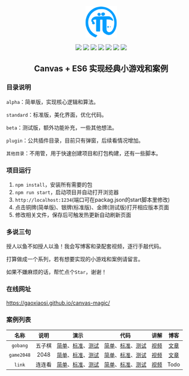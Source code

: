 <p align=center><img src="./assets/logo.png" width="84" height="84"/></p>

<p align=center>
  <img src="https://img.shields.io/badge/Canvas-1289FF?logo=canvas&logoColor=FFFFFF" />
  <img src="https://img.shields.io/badge/ES6-1289FF?logo=bilibili&logoColor=FFFFFF" />
  <img src="https://img.shields.io/badge/pack-Parcel-B07E52?logo=webpack&logoColor=B07E52" />
  <img src="https://img.shields.io/github/stars/gaoxiaosi/canvas-magic" />
  <img src="https://img.shields.io/github/last-commit/gaoxiaosi/canvas-magic/main?logo=git&&logoColor=37B110" />
  <img src="https://img.shields.io/github/package-json/v/gaoxiaosi/canvas-magic?logo=vimeo&logoColor=E6632D" />
  <img src="https://img.shields.io/github/license/gaoxiaosi/canvas-magic?logo=opencollective&logoColor=7EB30B" />
</p>

<h2 align=center>Canvas + ES6 实现经典小游戏和案例</h2>

### 目录说明
`alpha`：简单版，实现核心逻辑和算法。

`standard`：标准版，美化界面，优化代码。

`beta`：测试版，额外功能补充，一些其他想法。

`plugin`：公共插件目录，目前只有弹窗，后续看情况增加。

`其他目录`：不用管，用于快速创建项目和打包构建，还有一些脚本。

### 项目运行
1. `npm install`，安装所有需要的包
2. `npm run start`，启动项目并自动打开浏览器
3. `http://localhost:1234`(端口可在packag.json的start脚本里修改)
4. 点击铜牌(简单版)、银牌(标准版)、金牌(测试版)打开相应版本页面
5. 修改相关文件，保存后可触发热更新自动刷新页面

### 多说三句

授人以鱼不如授人以渔！我会写博客和录配套视频，逐行手敲代码。

打算做成一个系列，若有想要实现的小游戏和案例请留言。

如果不嫌麻烦的话，帮忙点个`Star`，谢谢！

### 在线网址
https://gaoxiaosi.github.io/canvas-magic/

### 案例列表
| 名称 | 说明 | 演示 | 代码 | 讲解 | 博客 |
| :---: | :---: | :----: | :----: | :---: | :---:|
|`gobang`|五子棋|[简单](https://gaoxiaosi.github.io/canvas-magic/alpha/gobang)、[标准](https://gaoxiaosi.github.io/canvas-magic/standard/gobang)、[测试](https://gaoxiaosi.github.io/canvas-magic/beta/gobang)|[简单](https://github.com/gaoxiaosi/canvas-magic/blob/main/alpha/gobang/index.js)、[标准](https://github.com/gaoxiaosi/canvas-magic/blob/main/standard/gobang/index.js)、[测试](https://github.com/gaoxiaosi/canvas-magic/blob/main/beta/gobang/index.js)| [视频](https://www.bilibili.com/video/BV1Px4y1D7Pi) | [文章](https://juejin.cn/post/7346419290199834650) |
|`game2048`|2048|[简单](https://gaoxiaosi.github.io/canvas-magic/alpha/game2048)、[标准](https://gaoxiaosi.github.io/canvas-magic/standard/game2048)、[测试](https://gaoxiaosi.github.io/canvas-magic/beta/game2048)|[简单](https://github.com/gaoxiaosi/canvas-magic/blob/main/alpha/game2048/index.js)、[标准](https://github.com/gaoxiaosi/canvas-magic/blob/main/standard/game2048/index.js)、[测试](https://github.com/gaoxiaosi/canvas-magic/blob/main/beta/game2048/index.js)| [视频](https://www.bilibili.com/video/BV1JA4m1P7fM) | [文章](https://juejin.cn/post/7362743871980273679) |
|`link`|连连看|[简单](https://gaoxiaosi.github.io/canvas-magic/alpha/link)、[标准](https://gaoxiaosi.github.io/canvas-magic/standard/link)、[测试](https://gaoxiaosi.github.io/canvas-magic/beta/link)|[简单](https://github.com/gaoxiaosi/canvas-magic/blob/main/alpha/link/index.js)、[标准](https://github.com/gaoxiaosi/canvas-magic/blob/main/standard/link/index.js)、[测试](https://github.com/gaoxiaosi/canvas-magic/blob/main/beta/link/index.js)| [视频](https://www.bilibili.com/video/BV1g1421X7x6) | Todo |